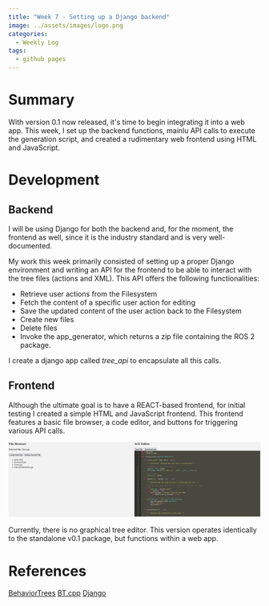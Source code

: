 ```yaml
---
title: "Week 7 - Setting up a Django backend"
image: ../assets/images/logo.png
categories:
  - Weekly Log
tags:
  - github pages
---
```


# Summary

With version 0.1 now released, it's time to begin integrating it into a web app. This week, I set up the backend functions, mainlu API calls to execute the generation script, and created a rudimentary web frontend using HTML and JavaScript.

# Development

## Backend

I will be using Django for both the backend and, for the moment, the frontend as well, since it is the industry standard and is very well-documented.

My work this week primarily consisted of setting up a proper Django environment and writing an API for the frontend to be able to interact with the tree files (actions and XML). This API offers the following functionalities:

* Retrieve user actions from the Filesystem
* Fetch the content of a specific user action for editing
* Save the updated content of the user action back to the Filesystem
* Create new files
* Delete files
* Invoke the app_generator, which returns a zip file containing the ROS 2 package.

I create a django app called *tree_api* to encapsulate all this calls. 

## Frontend

Although the ultimate goal is to have a REACT-based frontend, for initial testing I created a simple HTML and JavaScript frontend. This frontend features a basic file browser, a code editor, and buttons for triggering various API calls.

![basic_frontend](https://github.com/RoboticsLabURJC/2023-tfg-oscar-martinez/blob/main/docs/assets/images/week7/basic_frontend.png)

Currently, there is no graphical tree editor. This version operates identically to the standalone v0.1 package, but functions within a web app.

# References

[BehaviorTrees](https://github.com/JdeRobot/BehaviorTrees/tree/main)
[BT.cpp](https://www.behaviortree.dev/docs/nodes-library/DecoratorNode)
[Django](https://www.djangoproject.com/)

